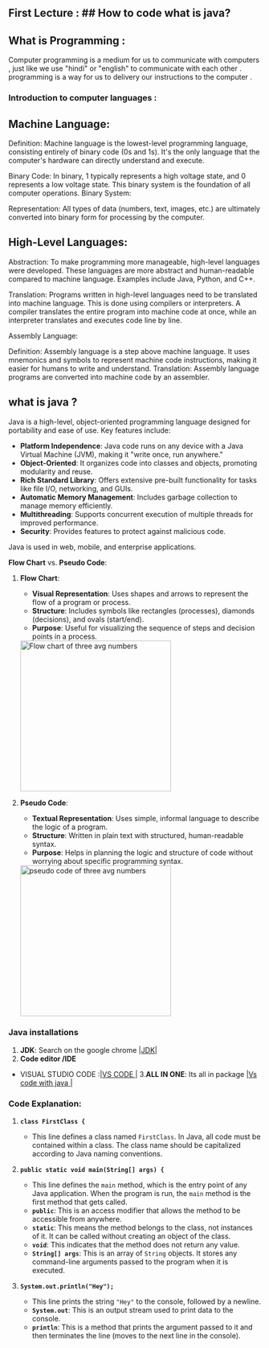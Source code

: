  ## First Lecture : ## How to code  what is java?
 ## What is Programming :
 Computer programming is a medium for us to communicate with computers , just like we use "hindi" or "english" to communicate with each other . programming is a way for us to delivery our instructions to the computer . 
 ### Introduction to computer languages : 
 
 ## Machine Language:

Definition: Machine language is the lowest-level programming language, consisting entirely of binary code (0s and 1s). It's the only language that the computer's hardware can directly understand and execute.

Binary Code: In binary, 1 typically represents a high voltage state, and 0 represents a low voltage state. This binary system is the foundation of all computer operations.
Binary System:


Representation: All types of data (numbers, text, images, etc.) are ultimately converted into binary form for processing by the computer.

## High-Level Languages:

Abstraction: To make programming more manageable, high-level languages were developed. These languages are more abstract and human-readable compared to machine language. Examples include Java, Python, and C++.

Translation: Programs written in high-level languages need to be translated into machine language. This is done using compilers or interpreters. A compiler translates the entire program into machine code at once, while an interpreter translates and executes code line by line.

Assembly Language:

Definition: Assembly language is a step above machine language. It uses mnemonics and symbols to represent machine code instructions, making it easier for humans to write and understand.
Translation: Assembly language programs are converted into machine code by an assembler.
## what is java ?

Java is a high-level, object-oriented programming language designed for portability and ease of use. Key features include:

- **Platform Independence**: Java code runs on any device with a Java Virtual Machine (JVM), making it "write once, run anywhere."
- **Object-Oriented**: It organizes code into classes and objects, promoting modularity and reuse.
- **Rich Standard Library**: Offers extensive pre-built functionality for tasks like file I/O, networking, and GUIs.
- **Automatic Memory Management**: Includes garbage collection to manage memory efficiently.
- **Multithreading**: Supports concurrent execution of multiple threads for improved performance.
- **Security**: Provides features to protect against malicious code.

Java is used in web, mobile, and enterprise applications.


**Flow Chart** vs. **Pseudo Code**:

1. **Flow Chart**:
   - **Visual Representation**: Uses shapes and arrows to represent the flow of a program or process.
   - **Structure**: Includes symbols like rectangles (processes), diamonds (decisions), and ovals (start/end).
   - **Purpose**: Useful for visualizing the sequence of steps and decision points in a process.
   <img src="https://blogger.googleusercontent.com/img/b/R29vZ2xl/AVvXsEgrzHVLquFgHDWVX6Mc1dJzdJgl20N9zr9pHy2vCc4Z5_njsgFJbBUrnRy3DhEkHB_Haw4Ujk7ssEpPKI__73yc5VpV9S837RPlePvc7kZ-16hYoE_LmBQp8hfpuQmsao32Lg5rdlIlUr6X/s563/sum+and+avg+of+three+numbers.PNG" width="300px" alt ="Flow chart of three avg numbers">

2. **Pseudo Code**:
   - **Textual Representation**: Uses simple, informal language to describe the logic of a program.
   - **Structure**: Written in plain text with structured, human-readable syntax.
   - **Purpose**: Helps in planning the logic and structure of code without worrying about specific programming syntax.
   <img src="https://slideplayer.com/slide/14570513/90/images/6/Algorithm+Example+To+calculate+Average+of+three+numbers%3A+Algorithm%3A.jpg" width="300px" alt="pseudo code of three avg numbers">
### Java installations 
1. **JDK**: Search on the google chrome |[JDK](https://www.oracle.com/in/java/technologies/downloads/)|
2. **Code editor /IDE**
- VISUAL STUDIO CODE :|[VS CODE ](https://visualstudio.microsoft.com/downloads/)|
3.**ALL IN ONE**: Its all in package |[Vs code with java ](https://code.visualstudio.com/docs/languages/java)|

### Code  Explanation:

1. **`class FirstClass {`**  
   - This line defines a class named `FirstClass`. In Java, all code must be contained within a class. The class name should be capitalized according to Java naming conventions.

2. **`public static void main(String[] args) {`**  
   - This line defines the `main` method, which is the entry point of any Java application. When the program is run, the `main` method is the first method that gets called.
   - **`public`**: This is an access modifier that allows the method to be accessible from anywhere.
   - **`static`**: This means the method belongs to the class, not instances of it. It can be called without creating an object of the class.
   - **`void`**: This indicates that the method does not return any value.
   - **`String[] args`**: This is an array of `String` objects. It stores any command-line arguments passed to the program when it is executed.

3. **`System.out.println("Hey");`**  
   - This line prints the string `"Hey"` to the console, followed by a newline. 
   - **`System.out`**: This is an output stream used to print data to the console.
   - **`println`**: This is a method that prints the argument passed to it and then terminates the line (moves to the next line in the console).

